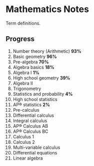 # Mathematics Notes

Term definitions.

## Progress

1. Number theory (Arithmetic) **93%**
2. Basic geometry **96%**
3. Pre-algebra **70%**
4. Algebra basics **18%**
5. Algebra I **1%**
6. High school geometry **39%**
7. Algebra II
8. Trigonometry
9. Statistics and probability **4%**
10. High school statistics
11. AP®︎ statistics **2%**
12. Pre-calculus
13. Differential calculus
14. Integral calculus
15. AP®︎ Calculus AB
16. AP®︎ Calculus BC
17. Calculus 1
18. Calculus 2
19. Multi-variable calculus
20. Differential equations
21. Linear algebra
